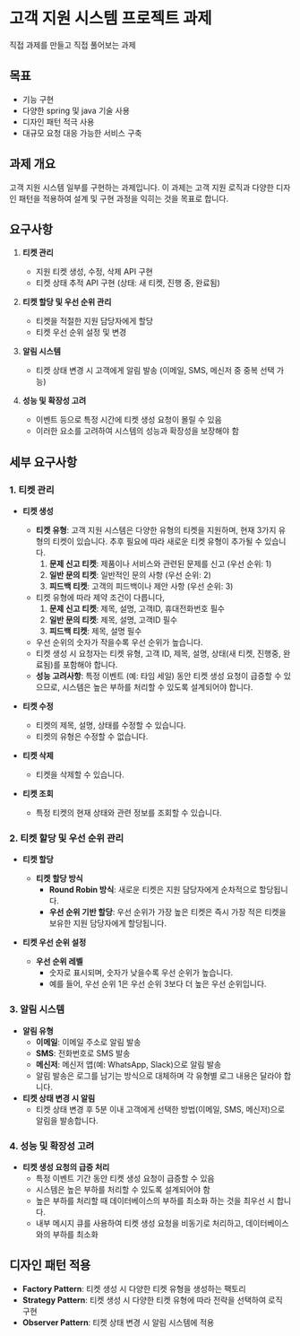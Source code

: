 # 고객 지원 시스템 프로젝트 과제
직접 과제를 만들고 직접 풀어보는 과제

## 목표
- 기능 구현
- 다양한 spring 및 java 기술 사용
- 디자인 패턴 적극 사용
- 대규모 요청 대응 가능한 서비스 구축

## 과제 개요
고객 지원 시스템 일부를 구현하는 과제입니다.
이 과제는 고객 지원 로직과 다양한 디자인 패턴을 적용하여 설계 및 구현 과정을 익히는 것을 목표로 합니다.

## 요구사항

1. **티켓 관리**
    - 지원 티켓 생성, 수정, 삭제 API 구현
    - 티켓 상태 추적 API 구현 (상태: 새 티켓, 진행 중, 완료됨)

2. **티켓 할당 및 우선 순위 관리**
    - 티켓을 적절한 지원 담당자에게 할당
    - 티켓 우선 순위 설정 및 변경

3. **알림 시스템**
    - 티켓 상태 변경 시 고객에게 알림 발송 (이메일, SMS, 메신저 중 중복 선택 가능)

4. **성능 및 확장성 고려**
    - 이벤트 등으로 특정 시간에 티켓 생성 요청이 몰릴 수 있음
    - 이러한 요소를 고려하여 시스템의 성능과 확장성을 보장해야 함

## 세부 요구사항

### 1. 티켓 관리

- **티켓 생성**
    - **티켓 유형**: 고객 지원 시스템은 다양한 유형의 티켓을 지원하며, 현재 3가지 유형의 티켓이 있습니다. 추후 필요에 따라 새로운 티켓 유형이 추가될 수 있습니다.
        1. **문제 신고 티켓**: 제품이나 서비스와 관련된 문제를 신고 (우선 순위: 1)
        2. **일반 문의 티켓**: 일반적인 문의 사항 (우선 순위: 2)
        3. **피드백 티켓**: 고객의 피드백이나 제안 사항 (우선 순위: 3)
    - 티켓 유형에 따라 제약 조건이 다릅니다,
        1. **문제 신고 티켓**: 제목, 설명, 고객ID, 휴대전화번호 필수
        2. **일반 문의 티켓**: 제목, 설명, 고객ID 필수
        3. **피드백 티켓**: 제목, 설명 필수
    - 우선 순위의 숫자가 작을수록 우선 순위가 높습니다.
    - 티켓 생성 시 요청자는 티켓 유형, 고객 ID, 제목, 설명, 상태(새 티켓, 진행중, 완료됨)를 포함해야 합니다.
    - **성능 고려사항**: 특정 이벤트 (예: 타임 세일) 동안 티켓 생성 요청이 급증할 수 있으므로, 시스템은 높은 부하를 처리할 수 있도록 설계되어야 합니다.

- **티켓 수정**
    - 티켓의 제목, 설명, 상태를 수정할 수 있습니다.
    - 티켓의 유형은 수정할 수 없습니다.

- **티켓 삭제**
    - 티켓을 삭제할 수 있습니다.

- **티켓 조회**
    - 특정 티켓의 현재 상태와 관련 정보를 조회할 수 있습니다.

### 2. 티켓 할당 및 우선 순위 관리

- **티켓 할당**
    - **티켓 할당 방식**
        - **Round Robin 방식**: 새로운 티켓은 지원 담당자에게 순차적으로 할당됩니다.
        - **우선 순위 기반 할당**: 우선 순위가 가장 높은 티켓은 즉시 가장 적은 티켓을 보유한 지원 담당자에게 할당됩니다.

- **티켓 우선 순위 설정**
    - **우선 순위 레벨**
        - 숫자로 표시되며, 숫자가 낮을수록 우선 순위가 높습니다.
        - 예를 들어, 우선 순위 1은 우선 순위 3보다 더 높은 우선 순위입니다.

### 3. 알림 시스템

- **알림 유형**
    - **이메일**: 이메일 주소로 알림 발송
    - **SMS**: 전화번호로 SMS 발송
    - **메신저**: 메신저 앱(예: WhatsApp, Slack)으로 알림 발송
    - 알림 발송은 로그를 남기는 방식으로 대체하며 각 유형별 로그 내용은 달라야 합니다.
- **티켓 상태 변경 시 알림**
    - 티켓 상태 변경 후 5분 이내 고객에게 선택한 방법(이메일, SMS, 메신저)으로 알림을 발송합니다.

### 4. 성능 및 확장성 고려

- **티켓 생성 요청의 급증 처리**
    - 특정 이벤트 기간 동안 티켓 생성 요청이 급증할 수 있음
    - 시스템은 높은 부하를 처리할 수 있도록 설계되어야 함
    - 높은 부하를 처리할 때 데이터베이스의 부하를 최소화 하는 것을 최우선 시 합니다.
    - 내부 메시지 큐를 사용하여 티켓 생성 요청을 비동기로 처리하고, 데이터베이스와의 부하를 최소화

## 디자인 패턴 적용

- **Factory Pattern**: 티켓 생성 시 다양한 티켓 유형을 생성하는 팩토리
- **Strategy Pattern**: 티켓 생성 시 다양한 티켓 유형에 따라 전략을 선택하여 로직 구현
- **Observer Pattern**: 티켓 상태 변경 시 알림 시스템에 적용
